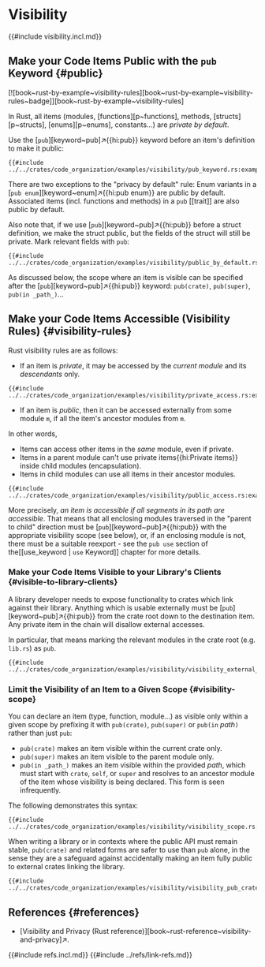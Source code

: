 # Visibility

{{#include visibility.incl.md}}

## Make your Code Items Public with the `pub` Keyword {#public}

[![book~rust-by-example~visibility-rules][book~rust-by-example~visibility-rules~badge]][book~rust-by-example~visibility-rules]

In Rust, all items (modules, [functions][p~functions], methods, [structs][p~structs], [enums][p~enums], constants...) are _private by default_.

Use the [`pub`][keyword~pub]↗{{hi:pub}} keyword before an item's definition to make it public:

```rust,editable
{{#include ../../crates/code_organization/examples/visibility/pub_keyword.rs:example}}
```

There are two exceptions to the "privacy by default" rule: Enum variants in a [`pub enum`][keyword~enum]↗{{hi:pub enum}} are public by default. Associated items (incl. functions and methods) in a `pub` [[trait]] are also public by default.

Also note that, if we use [`pub`][keyword~pub]↗{{hi:pub}} before a struct definition, we make the struct public, but the fields of the struct will still be private. Mark relevant fields with `pub`:

```rust,editable
{{#include ../../crates/code_organization/examples/visibility/public_by_default.rs:example}}
```

As discussed below, the scope where an item is visible can be specified after the [`pub`][keyword~pub]↗{{hi:pub}} keyword: `pub(crate)`, `pub(super)`, `pub(in _path_)`...

## Make your Code Items Accessible (Visibility Rules) {#visibility-rules}

Rust visibility rules are as follows:

- If an item is _private_, it may be accessed by the _current module_ and its _descendants_ only.

```rust,editable
{{#include ../../crates/code_organization/examples/visibility/private_access.rs:example}}
```

- If an item is _public_, then it can be accessed externally from some module `m`, if all the item's ancestor modules from `m`.

In other words,

- Items can access other items in the _same_ module, even if private.
- Items in a parent module can't use private items{{hi:Private items}} inside child modules (encapsulation).
- Items in child modules can use all items in their ancestor modules.

```rust,editable
{{#include ../../crates/code_organization/examples/visibility/public_access.rs:example}}
```

More precisely, _an item is accessible if all segments in its path are accessible_. That means that all enclosing modules traversed in the "parent to child" direction must be [`pub`][keyword~pub]↗{{hi:pub}} with the appropriate visibility scope (see below), or, if an enclosing module is not, there must be a suitable reexport - see the `pub use` section of the[[use_keyword | `use` Keyword]] chapter for more details.

### Make your Code Items Visible to your Library's Clients {#visible-to-library-clients}

A library developer needs to expose functionality to crates which link against their library. Anything which is usable externally must be [`pub`][keyword~pub]↗{{hi:pub}} from the crate root down to the destination item. Any private item in the chain will disallow external accesses.

In particular, that means marking the relevant modules in the crate root (e.g. `lib.rs`) as `pub`.

```rust,editable
{{#include ../../crates/code_organization/examples/visibility/visibility_external_code.rs:example}}
```

### Limit the Visibility of an Item to a Given Scope {#visibility-scope}

You can declare an item (type, function, module...) as visible only within a given scope by prefixing it with `pub(crate)`, `pub(super)` or `pub(in` _path_`)` rather than just `pub`:

- `pub(crate)` makes an item visible within the current crate only.
- `pub(super)` makes an item visible to the parent module only.
- `pub(in _path_)` makes an item visible within the provided _path_, which must start with `crate`, `self`, or `super` and resolves to an ancestor module of the item whose visibility is being declared. This form is seen infrequently.

The following demonstrates this syntax:

```rust,editable
{{#include ../../crates/code_organization/examples/visibility/visibility_scope.rs:example}}
```

When writing a library or in contexts where the public API must remain stable, `pub(crate)` and related forms are safer to use than `pub` alone, in the sense they are a safeguard against accidentally making an item fully public to external crates linking the library.

```rust,editable
{{#include ../../crates/code_organization/examples/visibility/visibility_pub_crate.rs:example}}
```

## References {#references}

- [Visibility and Privacy (Rust reference)][book~rust-reference~visibility-and-privacy]↗.

{{#include refs.incl.md}}
{{#include ../refs/link-refs.md}}

<div class="hidden">
</div>
